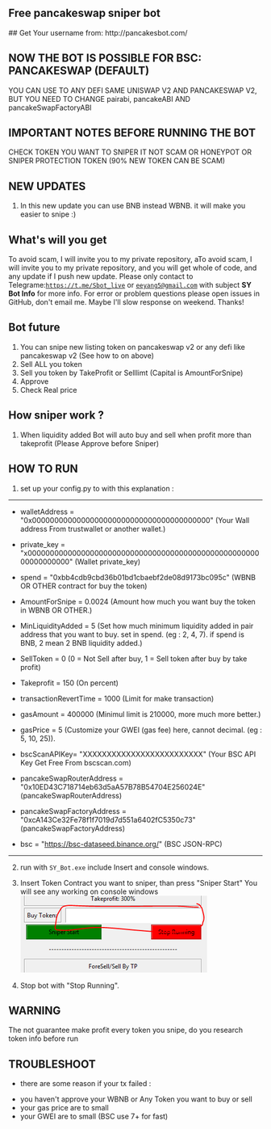 

<h2>Free pancakeswap sniper bot</h2>
## Get Your username from: http://pancakesbot.com/

## NOW THE BOT IS POSSIBLE FOR BSC: PANCAKESWAP (DEFAULT)
  YOU CAN USE TO ANY DEFI SAME UNISWAP V2 AND PANCAKESWAP V2, BUT YOU NEED TO CHANGE pairabi, pancakeABI AND pancakeSwapFactoryABI

 
## IMPORTANT NOTES BEFORE RUNNING THE BOT
 CHECK TOKEN YOU WANT TO SNIPER IT NOT SCAM OR HONEYPOT OR SNIPER PROTECTION TOKEN (90% NEW TOKEN CAN BE SCAM)

## NEW UPDATES
1. In this new update you can use BNB instead WBNB. it will make you easier to snipe :)

## What's will you get</br>
To avoid scam, I will invite you to my private repository, aTo avoid scam, I will invite you to my private repository, and you will get whole of code, and any update if I push new update. Please only contact to Telegrame:<code>https://t.me/Sbot_live</code> or <code>eeyang5@gmail.com</code> with subject <b>SY Bot Info</b> for more info. For error or problem questions please open issues in GitHub, don't email me. Maybe I'll slow response on weekend. Thanks!

## Bot future
1. You can snipe new listing token on pancakeswap v2 or any defi like pancakeswap v2 (See how to on above)
2. Sell ALL you token 
3. Sell you token by TakeProfit or Selllimt (Capital is AmountForSnipe)
3. Approve 
4. Check Real price

## How sniper work ?
1. When liquidity added Bot will auto buy and sell when profit more than takeprofit (Please Approve before Sniper)


## HOW TO RUN
1. set up your config.py to with this explanation : 
----------------------------------------------------------
- walletAddress = "0x0000000000000000000000000000000000000000"                     (Your Wall address From trustwallet or another wallet.)
- private_key = "x000000000000000000000000000000000000000000000000000000000000000" (Wallet private_key)

- spend = "0xbb4cdb9cbd36b01bd1cbaebf2de08d9173bc095c"  (WBNB OR OTHER contract for buy the token)

- AmountForSnipe = 0.0024   (Amount how much you want buy the token in WBNB OR OTHER.)
- MinLiquidityAdded = 5   (Set how much minimum liquidity added in pair address that you want to buy. set in spend. (eg : 2, 4, 7). if spend is BNB, 2 mean 2 BNB liquidity added.)

- SellToken = 0    (0 = Not Sell after buy, 1 = Sell token after buy by take profit)
- Takeprofit = 150  (On percent)

- transactionRevertTime = 1000 (Limit for make transaction)
- gasAmount = 400000 (Minimul limit is 210000, more much more better.)
- gasPrice = 5 (Customize your GWEI (gas fee) here, cannot decimal. (eg : 5, 10, 25)).

- bscScanAPIKey= "XXXXXXXXXXXXXXXXXXXXXXXXX" (Your BSC API Key Get Free From bscscan.com)

- pancakeSwapRouterAddress = "0x10ED43C718714eb63d5aA57B78B54704E256024E"          (pancakeSwapRouterAddress) </br>
- pancakeSwapFactoryAddress = "0xcA143Ce32Fe78f1f7019d7d551a6402fC5350c73"         (pancakeSwapFactoryAddress)
- bsc = "https://bsc-dataseed.binance.org/"                                        (BSC JSON-RPC)
-------------------------------------------------

2. run with <code>SY_Bot.exe</code> include Insert and console windows.

3. Insert Token Contract you want to sniper, than press "Sniper Start" You will see any working on console windows<br>
   <img src="./assets/02.PNG">
   
8. Stop bot with "Stop Running".

## WARNING
The not guarantee make profit every token you snipe, do you research token info before run

## TROUBLESHOOT
* there are some reason if your tx failed :
- you haven't approve your WBNB or Any Token you want to buy or sell
- your gas price are to small
- your GWEI are to small (BSC use 7+ for fast)

